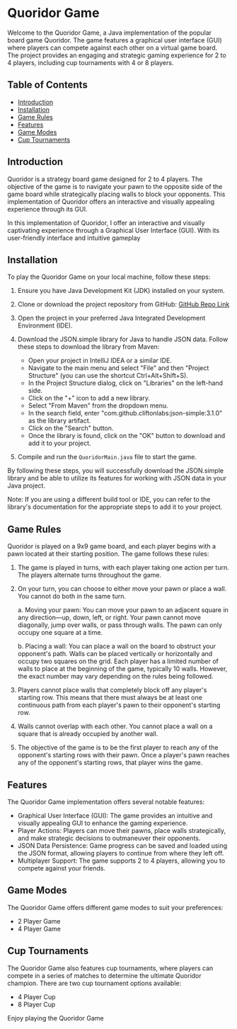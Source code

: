 # Quoridor Game

Welcome to the Quoridor Game, a Java implementation of the popular board game Quoridor. The game features a graphical
user interface (GUI) where players can compete against each other on a virtual game board. The project provides an
engaging and strategic gaming experience for 2 to 4 players, including cup tournaments with 4 or 8 players.

## Table of Contents

- [Introduction](#introduction)
- [Installation](#installation)
- [Game Rules](#game-rules)
- [Features](#features)
- [Game Modes](#game-modes)
- [Cup Tournaments](#cup-tournaments)

## Introduction

Quoridor is a strategy board game designed for 2 to 4 players. The objective of the game is to navigate your pawn to the
opposite side of the game board while strategically placing walls to block your opponents. This implementation of
Quoridor offers an interactive and visually appealing experience through its GUI.

In this implementation of Quoridor, I offer an interactive and visually captivating experience through a Graphical User
Interface (GUI). With its user-friendly interface and intuitive gameplay

## Installation

To play the Quoridor Game on your local machine, follow these steps:

1. Ensure you have Java Development Kit (JDK) installed on your system.
2. Clone or download the project repository from
   GitHub: [GitHub Repo Link](https://github.com/MojTabaa4/quoridor-game.git)
3. Open the project in your preferred Java Integrated Development Environment (IDE).
4. Download the JSON.simple library for Java to handle JSON data. Follow these steps to download the library from Maven:

    - Open your project in IntelliJ IDEA or a similar IDE.
    - Navigate to the main menu and select "File" and then "Project Structure" (you can use the shortcut
      Ctrl+Alt+Shift+S).
    - In the Project Structure dialog, click on "Libraries" on the left-hand side.
    - Click on the "+" icon to add a new library.
    - Select "From Maven" from the dropdown menu.
    - In the search field, enter "com.github.cliftonlabs:json-simple:3.1.0" as the library artifact.
    - Click on the "Search" button.
    - Once the library is found, click on the "OK" button to download and add it to your project.

5. Compile and run the `QuoridorMain.java` file to start the game.

By following these steps, you will successfully download the JSON.simple library and be able to utilize its features for
working with JSON data in your Java project.

Note: If you are using a different build tool or IDE, you can refer to the library's documentation for the appropriate
steps to add it to your project.

## Game Rules

Quoridor is played on a 9x9 game board, and each player begins with a pawn located at their starting position. The game
follows these rules:

1. The game is played in turns, with each player taking one action per turn. The players alternate turns throughout the
   game.

2. On your turn, you can choose to either move your pawn or place a wall. You cannot do both in the same turn.

   a. Moving your pawn: You can move your pawn to an adjacent square in any direction—up, down, left, or right. Your
   pawn cannot move diagonally, jump over walls, or pass through walls. The pawn can only occupy one square at a time.

   b. Placing a wall: You can place a wall on the board to obstruct your opponent's path. Walls can be placed vertically
   or horizontally and occupy two squares on the grid. Each player has a limited number of walls to place at the
   beginning of the game, typically 10 walls. However, the exact number may vary depending on the rules being followed.

3. Players cannot place walls that completely block off any player's starting row. This means that there must always be
   at least one continuous path from each player's pawn to their opponent's starting row.

4. Walls cannot overlap with each other. You cannot place a wall on a square that is already occupied by another wall.

5. The objective of the game is to be the first player to reach any of the opponent's starting rows with their pawn.
   Once a player's pawn reaches any of the opponent's starting rows, that player wins the game.

## Features

The Quoridor Game implementation offers several notable features:

- Graphical User Interface (GUI): The game provides an intuitive and visually appealing GUI to enhance the gaming
  experience.
- Player Actions: Players can move their pawns, place walls strategically, and make strategic decisions to outmaneuver
  their opponents.
- JSON Data Persistence: Game progress can be saved and loaded using the JSON format, allowing players to continue from
  where they left off.
- Multiplayer Support: The game supports 2 to 4 players, allowing you to compete against your friends.

## Game Modes

The Quoridor Game offers different game modes to suit your preferences:

- 2 Player Game
- 4 Player Game

## Cup Tournaments

The Quoridor Game also features cup tournaments, where players can compete in a series of matches to determine the
ultimate Quoridor champion. There are two cup tournament options available:

- 4 Player Cup
- 8 Player Cup

Enjoy playing the Quoridor Game